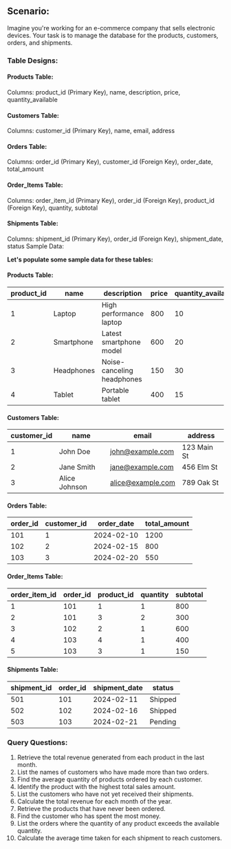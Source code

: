 ## Scenario:
Imagine you're working for an e-commerce company that sells electronic devices. Your task is to manage the database for the products, customers, orders, and shipments.

### Table Designs:

#### Products Table:
Columns: product_id (Primary Key), name, description, price, quantity_available
#### Customers Table:
Columns: customer_id (Primary Key), name, email, address
#### Orders Table:
Columns: order_id (Primary Key), customer_id (Foreign Key), order_date, total_amount
#### Order_Items Table:
Columns: order_item_id (Primary Key), order_id (Foreign Key), product_id (Foreign Key), quantity, subtotal
#### Shipments Table:
Columns: shipment_id (Primary Key), order_id (Foreign Key), shipment_date, status
Sample Data:

<b>Let's populate some sample data for these tables:</b>

#### Products Table:

| product_id | name       | description                | price | quantity_available |
|------------|------------|----------------------------|-------|--------------------|
| 1          | Laptop     | High performance laptop    | 800   | 10                 |
| 2          | Smartphone | Latest smartphone model    | 600   | 20                 |
| 3          | Headphones | Noise-canceling headphones | 150   | 30                 |
| 4          | Tablet     | Portable tablet            | 400   | 15                 |

#### Customers Table:

| customer_id | name          | email             | address     |
|-------------|---------------|-------------------|-------------|
| 1           | John Doe      | john@example.com  | 123 Main St |
| 2           | Jane Smith    | jane@example.com  | 456 Elm St  |
| 3           | Alice Johnson | alice@example.com | 789 Oak St  |
#### Orders Table:

| order_id | customer_id | order_date | total_amount |
|----------|-------------|------------|--------------|
| 101      | 1           | 2024-02-10 | 1200         |
| 102      | 2           | 2024-02-15 | 800          |
| 103      | 3           | 2024-02-20 | 550          |
#### Order_Items Table:

| order_item_id | order_id | product_id | quantity | subtotal |
|---------------|----------|------------|----------|----------|
| 1             | 101      | 1          | 1        | 800      |
| 2             | 101      | 3          | 2        | 300      |
| 3             | 102      | 2          | 1        | 600      |
| 4             | 103      | 4          | 1        | 400      |
| 5             | 103      | 3          | 1        | 150      |
#### Shipments Table:

| shipment_id | order_id | shipment_date | status  |
|-------------|----------|---------------|---------|
| 501         | 101      | 2024-02-11    | Shipped |
| 502         | 102      | 2024-02-16    | Shipped |
| 503         | 103      | 2024-02-21    | Pending |
### Query Questions:

1. Retrieve the total revenue generated from each product in the last month.
2. List the names of customers who have made more than two orders.
3. Find the average quantity of products ordered by each customer.
4. Identify the product with the highest total sales amount.
5. List the customers who have not yet received their shipments.
6. Calculate the total revenue for each month of the year.
7. Retrieve the products that have never been ordered.
8. Find the customer who has spent the most money.
9. List the orders where the quantity of any product exceeds the available quantity.
10. Calculate the average time taken for each shipment to reach customers.
